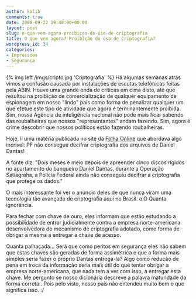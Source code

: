 ```yaml
---
author: kalib
comments: true
date: 2008-09-22 19:48:00+00:00
layout: post
slug: o-que-vem-agora-proibicao-do-uso-de-criptografia
title: O que vem agora? Proibição do uso de Criptografia?
wordpress_id: 34
categories:
- Impressoes
- Seguranca
---
```

{% img left /imgs/cripto.jpg 'Criptografia' %}
Há algumas semanas atrás vimos a confusão causada por instalações de escutas telefônicas feitas pela ABIN. Houve uma grande onda de críticas em cima disto, até que resultou na proibição de comercialização de qualquer equipamento de espionagem em nosso "lindo" país como forma de penalizar qualquer um que efetue este tipo de atividade que agora é terminantemente proibida. Sim, nossa Agência de inteligência nacional não pode mais ficar sabendo das roubalheiras que nossos "representantes" andam fazendo. Sim, agora é crime descobrir que nossos políticos estão fazendo roubalheiras.  

Hoje, li uma matéria publicada no site da [Folha Online](https://www1.folha.uol.com.br/folha/brasil/ult96u447378.shtml) que abordava algo incrível: PF não consegue decifrar criptografia dos arquivos de Daniel Dantas!




A fonte diz: "Dois meses e meio depois de apreender cinco discos rígidos no apartamento do banqueiro Daniel Dantas, durante a Operação Satiagraha, a Polícia Federal ainda não conseguiu decifrar a criptografia que protege os dados."




O mais interessante foi ver o anúncio deles de que nunca viram uma tecnologia tão avançada de criptografia aqui no Brasil. o.O Quanta ignorância.




Para fechar com chave de ouro, eles informam que estão estudando a possibilidade de entrar judicialmente contra a empresa norte-americana desenvolvedora do mecanismo de criptografia adotado, como forma de obrigar a mesma a entregar a chave de acesso.




Quanta palhaçada... Será que como peritos em segurança eles não sabem que estas chaves são geradas de forma assimétrica e que a forma mais simples seria fazer o próprio Dantas entregá-la? Algo como redução de pena em troca da informação seria mais útil do que tentar obrigar a empresa norte-americana, que nada tem a ver com isso, a entregar esta chave. Me pergunto se nosso dicionária descreve a palavra maturidade da forma correta.. Pois pelo visto, nosso país não entendeu muito bem o que significa isso. :/